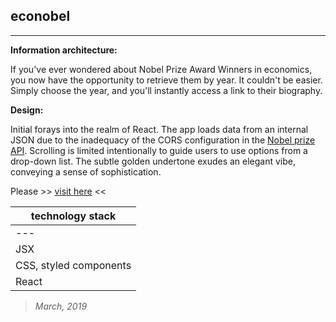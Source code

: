 ## econobel
----

**Information architecture:**

If you've ever wondered about Nobel Prize Award Winners in economics, you now have the opportunity to retrieve them by year. It couldn't be easier. Simply choose the year, and you'll instantly access a link to their biography.

**Design:**

Initial forays into the realm of React. The app loads data from an internal JSON due to the inadequacy of the CORS configuration in the [Nobel prize API](https://nobelprize.readme.io/). Scrolling is limited intentionally to guide users to use options from a drop-down list. The subtle golden undertone exudes an elegant vibe, conveying a sense of sophistication.
 

Please >> [visit here](https://piotrend.github.io/econobel/ ) <<

| technology stack  |
| --- 		       |
| --- 		       |
| JSX |
| CSS, styled components |
| React  |

> *March, 2019*
